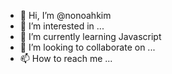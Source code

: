 - 👋 Hi, I’m @nonoahkim
- 👀 I’m interested in ...
- 🌱 I’m currently learning Javascript
- 💞️ I’m looking to collaborate on ...
- 📫 How to reach me ...

<!---
nonoahkim/nonoahkim is a ✨ special ✨ repository because its `README.md` (this file) appears on your GitHub profile.
You can click the Preview link to take a look at your changes.
--->
